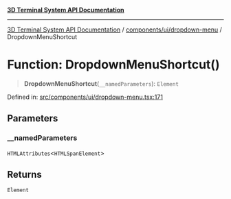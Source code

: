 [**3D Terminal System API Documentation**](../../../../README.md)

***

[3D Terminal System API Documentation](../../../../README.md) / [components/ui/dropdown-menu](../README.md) / DropdownMenuShortcut

# Function: DropdownMenuShortcut()

> **DropdownMenuShortcut**(`__namedParameters`): `Element`

Defined in: [src/components/ui/dropdown-menu.tsx:171](https://github.com/Dicommunitas/ThreeJS_Terminal_3D/blob/6861c3fedb296b50971bbc544df59a09f35d0238/src/components/ui/dropdown-menu.tsx#L171)

## Parameters

### \_\_namedParameters

`HTMLAttributes`\<`HTMLSpanElement`\>

## Returns

`Element`
